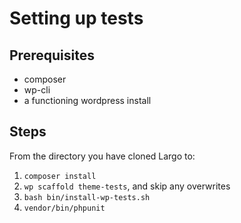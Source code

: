 # Setting up tests

## Prerequisites

- composer
- wp-cli
- a functioning wordpress install

## Steps

From the directory you have cloned Largo to:

1. `composer install`
2. `wp scaffold theme-tests`, and skip any overwrites
2. `bash bin/install-wp-tests.sh`
3. `vendor/bin/phpunit`
